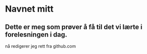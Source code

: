 # Navnet mitt

## Dette er meg som prøver å få til det vi lærte i forelesningen i dag.

nå redigerer jeg rett fra github.com
